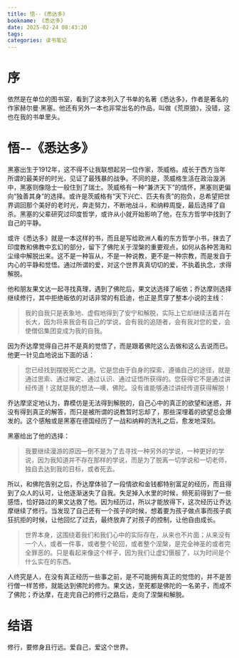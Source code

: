 ```yaml
---
title: 悟--《悉达多》
bookname: 《悉达多》
date: 2025-02-24 08:43:20
tags:
categories: 读书笔记
---
```


# 序

依然是在单位的图书室，看到了这本列入了书单的名著《悉达多》，作者是著名的作家赫尔曼·黑塞。他还有另外一本也非常出名的作品，叫做《荒原狼》，没错，这也在我的书单里头。

<!-- more -->

# 悟--《悉达多》

黑塞出生于1912年，这不得不让我联想起另一位作家，茨威格。成长于西方当年所谓的最美好的时光，见证了最残暴的战争。不同的是，茨威格生活在政治漩涡中，黑塞则像隐士一般住到了瑞士。茨威格有一种“兼济天下”的情怀，黑塞则更偏向“独善其身”的选择。或许是茨威格有“天下兴亡、匹夫有责”的抱负，总希望把世界调回那个美好的老时光，奔走努力，不断地战斗，和纳粹周旋，最后选择了自杀。黑塞的父辈研究过印度哲学，或许从小就开始影响了他，在东方哲学中找到了自己的平静。

或许《悉达多》就是一本这样的书，而且是写给欧洲人看的东方哲学小书，抹去了印度教和佛教中玄幻的部分，留下了佛陀关于涅槃的重要观点，如何从各种苦海和尘缘中解脱出来。这不是一种盲从，不是一种说教，更不是一种宗教，而是发自于内心的平静和觉悟。通过所谓的爱，对这个世界真真切切的爱，不执着执念，求得解脱。

他和朋友果文达一起寻找真理，遇到了佛陀后，果文达选择了皈依；乔达摩则选择继续修行，其中拒绝皈依的对话非常的有启迪，也正是贯穿了整本小说的主线：

> 我的自我只是表象地、虚假地得到了安宁和解脱，实际上它却继续活着并在长大，因为将来我会有自己的学说，会有我的追随者，会有我对您的爱，会使僧侣集团变成为我的自我。
>

因为乔达摩觉得自己并不是真的觉悟了，而是跟着佛陀这么去做和这么去说而已。他更一针见血地说出下面的话：

>您已经找到摆脱死亡之道。它是您由于自身的探索，遵循自己的途径，就是通过思索、通过禅定、通过认识、通过证悟所获得的。您获得它不是通过讲经传道！这就是我的想法—噢，佛陀。没有谁能够通过讲经传道获得解脱！
>

乔达摩坚定地认为，靠模仿是无法得到解脱的，自己心中的真正的欲望和迷惑，并没有得到真正的解答，而只是被所谓的说教暂时忘却了，那些深埋着的欲望总会爆发的。这个感触或是黑塞在德国经历了一战和纳粹的洗礼之后，愈发地深刻。

黑塞给出了他的选择：

>我要继续漫游的原因—倒不是为了去寻找一种另外的学说，一种更好的学说，因为我知道并不存在那样的学说，而是为了脱离一切学说和一切老师，独自去达到我的目标，或者死去。

所以，和佛陀告别之后，乔达摩体验了一段情欲和金钱都特别富足的经历，而且得到了众人的认可，让他逐渐迷失了自我。失足掉入水里的时候，频死前得到了一些感悟，恰好路过的果文达救了他。因为经历过，所以才能放得下，这次经历让乔达摩继续了修行。当发现了自己还有一个孩子的时候，想着要为孩子做点事而孩子疯狂抗拒的时候，让他回忆了过去，最终放弃了对孩子的控制，让他自由成长。

>世界本身，这围绕着我们和我们心中的实际存在，从来也不片面；从来没有一个人，或者一件事，或者整个轮回，或者整个涅槃，是完全神圣的或者完全罪恶的。只是看起来像这个样子，因为我们让虚幻慑服了，以为时间是个什么实在的东西。

人终究是人，在没有真正经历一些事之前，是不可能拥有真正的觉悟的，并不是苦行僧一样苦修，就能达到佛陀的修为。果文达，至死都是佛陀的一名弟子，而成不了佛陀；乔达摩，在走完自己的修行之路后，走向了涅槃和解脱。

# 结语

修行，要修身且行远。爱自己，爱这个世界。

